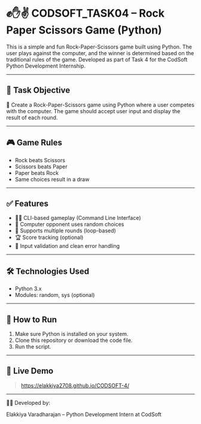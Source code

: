 # ✊✋✌️ CODSOFT_TASK04 – Rock Paper Scissors Game (Python)

This is a simple and fun Rock-Paper-Scissors game built using Python. The user plays against the computer, and the winner is determined based on the traditional rules of the game. Developed as part of Task 4 for the CodSoft Python Development Internship.

---

## 📌 Task Objective

🎯 Create a Rock-Paper-Scissors game using Python where a user competes with the computer. The game should accept user input and display the result of each round.

---

## 🎮 Game Rules

- Rock beats Scissors  
- Scissors beats Paper  
- Paper beats Rock  
- Same choices result in a draw

---

## ✅ Features

- 👨‍💻 CLI-based gameplay (Command Line Interface)
- 🤖 Computer opponent uses random choices
- 🔁 Supports multiple rounds (loop-based)
- 🏆 Score tracking (optional)
- 🧼 Input validation and clean error handling

---

## 🛠️ Technologies Used

- Python 3.x
- Modules: random, sys (optional)

---

## 🚀 How to Run

1. Make sure Python is installed on your system.
2. Clone this repository or download the code file.
3. Run the script.

---

## 🔗 Live Demo

> https://elakkiya2708.github.io/CODSOFT-4/

---

👩‍💻 Developed by:

Elakkiya Varadharajan – Python Development Intern at CodSoft
